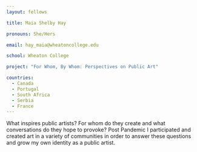 ```yaml
---
layout: fellows

title: Maia Shelby Hay

pronouns: She/Hers

email: hay_maia@wheatoncollege.edu

school: Wheaton College

project: "For Whom, By Whom: Perspectives on Public Art"

countries:
  - Canada
  - Portugal
  - South Africa
  - Serbia
  - France
---
```


What inspires public artists? For whom do they create and what conversations do they hope to provoke? Post Pandemic I participated and created art in a variety of communities in order to answer these questions and grow my own identity as a public artist.
